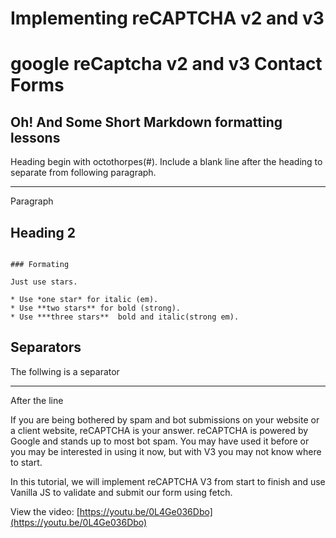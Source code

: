 # Implementing reCAPTCHA v2 and v3

# google reCaptcha v2 and v3 Contact Forms

## Oh! And Some Short Markdown formatting lessons

Heading begin with octothorpes(#). Include a blank line after the heading to separate from following paragraph.

----

Paragraph

## Heading 2

```

### Formating

Just use stars.

* Use *one star* for italic (em).
* Use **two stars** for bold (strong).
* Use ***three stars**  bold and italic(strong em).

```

## Separators

The follwing is a separator

----

After the line

If you are being bothered by spam and bot submissions on your website or a client website, reCAPTCHA is your answer. reCAPTCHA is powered by Google and stands up to most bot spam. You may have used it before or you may be interested in using it now, but with V3 you may not know where to start.

In this tutorial, we will implement reCAPTCHA V3 from start to finish and use Vanilla JS to validate and submit our form using fetch.

View the video: [https://youtu.be/0L4Ge036Dbo](https://youtu.be/0L4Ge036Dbo)

